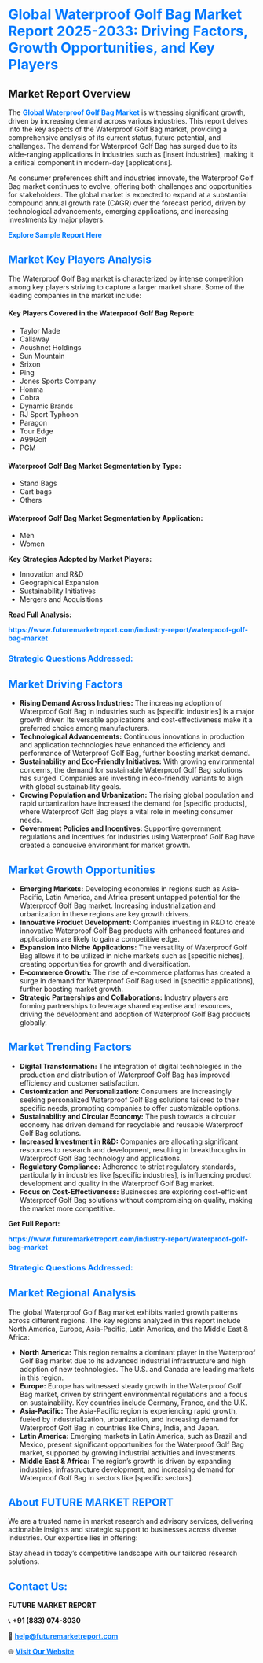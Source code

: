 <h1 style="color: #007BFF;">Global Waterproof Golf Bag Market Report 2025-2033: Driving Factors, Growth Opportunities, and Key Players</h1>

<section id="overview">
<h2>Market Report Overview</h2>
<p>The <a href="https://www.futuremarketreport.com/industry-report/waterproof-golf-bag-market" style="color: #007BFF; text-decoration: none;"><strong>Global Waterproof Golf Bag Market</strong></a> is witnessing significant growth, driven by increasing demand across various industries. This report delves into the key aspects of the Waterproof Golf Bag market, providing a comprehensive analysis of its current status, future potential, and challenges. The demand for Waterproof Golf Bag has surged due to its wide-ranging applications in industries such as [insert industries], making it a critical component in modern-day [applications].</p>
<p>As consumer preferences shift and industries innovate, the Waterproof Golf Bag market continues to evolve, offering both challenges and opportunities for stakeholders. The global market is expected to expand at a substantial compound annual growth rate (CAGR) over the forecast period, driven by technological advancements, emerging applications, and increasing investments by major players.</p>
</section>

<section id="overview">
<p><a href="https://www.futuremarketreport.com/request-sample/reportId=60983" style="color: #007BFF; text-decoration: none;"><strong>Explore Sample Report Here</strong></a></p>
</section>

<section id="key-players">
<h2 style="color: #007BFF;">Market Key Players Analysis</h2>
<p>The Waterproof Golf Bag market is characterized by intense competition among key players striving to capture a larger market share. Some of the leading companies in the market include:</p>
<h4>Key Players Covered in the Waterproof Golf Bag Report:</h4>
<ul><li>Taylor Made</li><li>Callaway</li><li>Acushnet Holdings</li><li>Sun Mountain</li><li>Srixon</li><li>Ping</li><li>Jones Sports Company</li><li>Honma</li><li>Cobra</li><li>Dynamic Brands</li><li>RJ Sport Typhoon</li><li>Paragon</li><li>Tour Edge</li><li>A99Golf</li><li>PGM</li></ul>
<h4>Waterproof Golf Bag Market Segmentation by Type:</h4>
<ul><li>Stand Bags</li><li>Cart bags</li><li>Others</li></ul>

<h4>Waterproof Golf Bag Market Segmentation by Application:</h4>
<ul><li>Men</li><li>Women</li></ul>
<p><strong>Key Strategies Adopted by Market Players:</strong></p>
<ul>
<li>Innovation and R&D</li>
<li>Geographical Expansion</li>
<li>Sustainability Initiatives</li>
<li>Mergers and Acquisitions</li>
</ul>
</section>

<section>
<p><strong>Read Full Analysis: </strong></p><a href="https://www.futuremarketreport.com/industry-report/waterproof-golf-bag-market" style="color: #007BFF; text-decoration: none;"><strong>https://www.futuremarketreport.com/industry-report/waterproof-golf-bag-market</strong></a>
<h3 style="color: #007BFF;">Strategic Questions Addressed:</h3>
</section>

<section id="driving-factors">
<h2 style="color: #007BFF;">Market Driving Factors</h2>
<ul>
<li><strong>Rising Demand Across Industries:</strong> The increasing adoption of Waterproof Golf Bag in industries such as [specific industries] is a major growth driver. Its versatile applications and cost-effectiveness make it a preferred choice among manufacturers.</li>
<li><strong>Technological Advancements:</strong> Continuous innovations in production and application technologies have enhanced the efficiency and performance of Waterproof Golf Bag, further boosting market demand.</li>
<li><strong>Sustainability and Eco-Friendly Initiatives:</strong> With growing environmental concerns, the demand for sustainable Waterproof Golf Bag solutions has surged. Companies are investing in eco-friendly variants to align with global sustainability goals.</li>
<li><strong>Growing Population and Urbanization:</strong> The rising global population and rapid urbanization have increased the demand for [specific products], where Waterproof Golf Bag plays a vital role in meeting consumer needs.</li>
<li><strong>Government Policies and Incentives:</strong> Supportive government regulations and incentives for industries using Waterproof Golf Bag have created a conducive environment for market growth.</li>
</ul>
</section>

<section id="growth-opportunities">
<h2 style="color: #007BFF;">Market Growth Opportunities</h2>
<ul>
<li><strong>Emerging Markets:</strong> Developing economies in regions such as Asia-Pacific, Latin America, and Africa present untapped potential for the Waterproof Golf Bag market. Increasing industrialization and urbanization in these regions are key growth drivers.</li>
<li><strong>Innovative Product Development:</strong> Companies investing in R&D to create innovative Waterproof Golf Bag products with enhanced features and applications are likely to gain a competitive edge.</li>
<li><strong>Expansion into Niche Applications:</strong> The versatility of Waterproof Golf Bag allows it to be utilized in niche markets such as [specific niches], creating opportunities for growth and diversification.</li>
<li><strong>E-commerce Growth:</strong> The rise of e-commerce platforms has created a surge in demand for Waterproof Golf Bag used in [specific applications], further boosting market growth.</li>
<li><strong>Strategic Partnerships and Collaborations:</strong> Industry players are forming partnerships to leverage shared expertise and resources, driving the development and adoption of Waterproof Golf Bag products globally.</li>
</ul>
</section>

<section id="trending-factors">
<h2 style="color: #007BFF;">Market Trending Factors</h2>
<ul>
<li><strong>Digital Transformation:</strong> The integration of digital technologies in the production and distribution of Waterproof Golf Bag has improved efficiency and customer satisfaction.</li>
<li><strong>Customization and Personalization:</strong> Consumers are increasingly seeking personalized Waterproof Golf Bag solutions tailored to their specific needs, prompting companies to offer customizable options.</li>
<li><strong>Sustainability and Circular Economy:</strong> The push towards a circular economy has driven demand for recyclable and reusable Waterproof Golf Bag solutions.</li>
<li><strong>Increased Investment in R&D:</strong> Companies are allocating significant resources to research and development, resulting in breakthroughs in Waterproof Golf Bag technology and applications.</li>
<li><strong>Regulatory Compliance:</strong> Adherence to strict regulatory standards, particularly in industries like [specific industries], is influencing product development and quality in the Waterproof Golf Bag market.</li>
<li><strong>Focus on Cost-Effectiveness:</strong> Businesses are exploring cost-efficient Waterproof Golf Bag solutions without compromising on quality, making the market more competitive.</li>
</ul>
</section>

<section>
<p><strong>Get Full Report: </strong></p><a href="https://www.futuremarketreport.com/industry-report/waterproof-golf-bag-market" style="color: #007BFF; text-decoration: none;"><strong>https://www.futuremarketreport.com/industry-report/waterproof-golf-bag-market</strong></a>
<h3 style="color: #007BFF;">Strategic Questions Addressed:</h3>
</section>


<section id="regional-analysis">
<h2 style="color: #007BFF;">Market Regional Analysis</h2>
<p>The global Waterproof Golf Bag market exhibits varied growth patterns across different regions. The key regions analyzed in this report include North America, Europe, Asia-Pacific, Latin America, and the Middle East & Africa:</p>
<ul>
<li><strong>North America:</strong> This region remains a dominant player in the Waterproof Golf Bag market due to its advanced industrial infrastructure and high adoption of new technologies. The U.S. and Canada are leading markets in this region.</li>
<li><strong>Europe:</strong> Europe has witnessed steady growth in the Waterproof Golf Bag market, driven by stringent environmental regulations and a focus on sustainability. Key countries include Germany, France, and the U.K.</li>
<li><strong>Asia-Pacific:</strong> The Asia-Pacific region is experiencing rapid growth, fueled by industrialization, urbanization, and increasing demand for Waterproof Golf Bag in countries like China, India, and Japan.</li>
<li><strong>Latin America:</strong> Emerging markets in Latin America, such as Brazil and Mexico, present significant opportunities for the Waterproof Golf Bag market, supported by growing industrial activities and investments.</li>
<li><strong>Middle East & Africa:</strong> The region’s growth is driven by expanding industries, infrastructure development, and increasing demand for Waterproof Golf Bag in sectors like [specific sectors].</li>
</ul>
</section>

<footer>
<h2 style="color: #007BFF;">About FUTURE MARKET REPORT</h2>
<p>We are a trusted name in market research and advisory services, delivering actionable insights and strategic support to businesses across diverse industries. Our expertise lies in offering:</p>

<p>Stay ahead in today’s competitive landscape with our tailored research solutions.</p>

<h2 style="color: #007BFF;">Contact Us:</h2>
<p><strong>FUTURE MARKET REPORT</strong></p>
<p>📞 <strong>+91 (883) 074-8030</strong></p>
<p>📧 <strong><a href="mailto:help@futuremarketreport.com" style="color: #007BFF;">help@futuremarketreport.com</a></strong></p>
<p>🌐 <strong><a href="https://www.futuremarketreport.com/" style="color: #007BFF;">Visit Our Website</a></strong></p>
</footer>